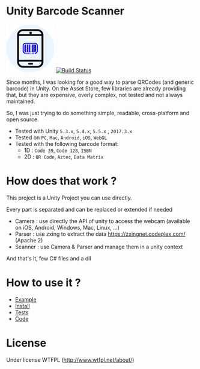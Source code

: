 # Unity Barcode Scanner
![Unity Barcode Scanner Logo](./UnityBarcodeScannerLogo.png) [![Build Status](https://travis-ci.org/kefniark/UnityBarcodeScanner.svg?branch=master)](https://travis-ci.org/kefniark/UnityBarcodeScanner)

Since months, I was looking for a good way to parse QRCodes (and generic barcode) in Unity.
On the Asset Store, few libraries are already providing that, but they are expensive, overly complex, not tested and not always maintained.

So, I was just trying to do something simple, readable, cross-platform and open source.
* Tested with Unity `5.3.x`, `5.4.x`, `5.5.x` , `2017.3.x`
* Tested on `PC`, `Mac`, `Android`, `iOS`, `WebGL`
* Tested with the following barcode format:
  * 1D : `Code 39`, `Code 128`, `ISBN`
  * 2D : `QR Code`, `Aztec`, `Data Matrix`

# How does that work ?
This project is a Unity Project you can use directly.

Every part is separated and can be replaced or extended if needed
* Camera : use directly the API of unity to access the webcam (available on iOS, Android, Windows, Mac, Linux, ...)
* Parser : use zxing to extract the data https://zxingnet.codeplex.com/ (Apache 2)
* Scanner : use Camera & Parser and manage them in a unity context

And that's it, few C# files and a dll

# How to use it ?
* [Example](Assets/Samples/)
* [Install](Assets/)
* [Tests](Assets/Editor/)
* [Code](Assets/Scripts/)

# License
Under license WTFPL (http://www.wtfpl.net/about/)
